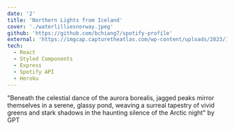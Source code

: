 ```yaml
---
date: '2'
title: 'Northern Lights from Iceland'
cover: './waterlilliesnorway.jpeg'
github: 'https://github.com/bchiang7/spotify-profile'
external: 'https://imgcap.capturetheatlas.com/wp-content/uploads/2023/12/Filip-Hrebenda-2023-NLPOTY-CTA.jpg'
tech:
  - React
  - Styled Components
  - Express
  - Spotify API
  - Heroku
---
```


"Beneath the celestial dance of the aurora borealis, jagged peaks mirror themselves in a serene, glassy pond, weaving a surreal tapestry of vivid greens and stark shadows in the haunting silence of the Arctic night" by GPT 
